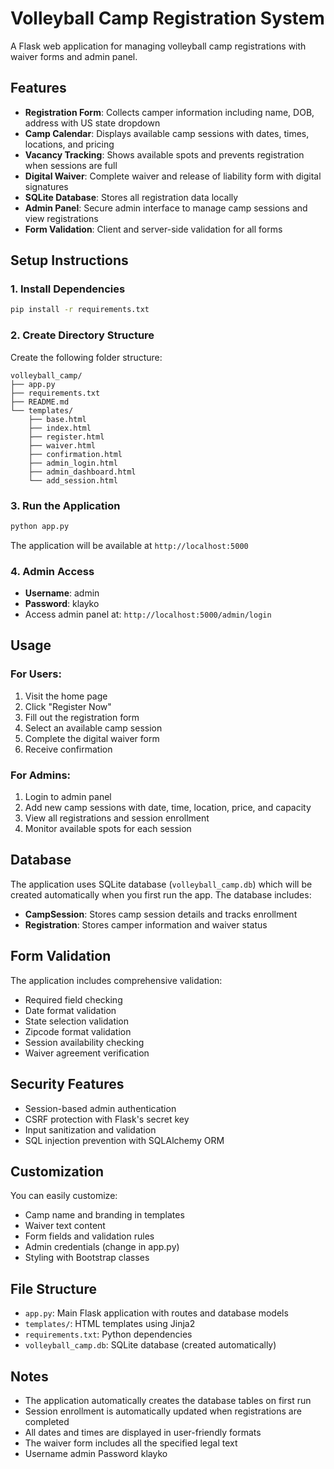 # Volleyball Camp Registration System

A Flask web application for managing volleyball camp registrations with waiver forms and admin panel.

## Features

- **Registration Form**: Collects camper information including name, DOB, address with US state dropdown
- **Camp Calendar**: Displays available camp sessions with dates, times, locations, and pricing
- **Vacancy Tracking**: Shows available spots and prevents registration when sessions are full
- **Digital Waiver**: Complete waiver and release of liability form with digital signatures
- **SQLite Database**: Stores all registration data locally
- **Admin Panel**: Secure admin interface to manage camp sessions and view registrations
- **Form Validation**: Client and server-side validation for all forms

## Setup Instructions

### 1. Install Dependencies

```bash
pip install -r requirements.txt
```

### 2. Create Directory Structure

Create the following folder structure:

```
volleyball_camp/
├── app.py
├── requirements.txt
├── README.md
└── templates/
    ├── base.html
    ├── index.html
    ├── register.html
    ├── waiver.html
    ├── confirmation.html
    ├── admin_login.html
    ├── admin_dashboard.html
    └── add_session.html
```

### 3. Run the Application

```bash
python app.py
```

The application will be available at `http://localhost:5000`

### 4. Admin Access

- **Username**: admin
- **Password**: klayko
- Access admin panel at: `http://localhost:5000/admin/login`

## Usage

### For Users:
1. Visit the home page
2. Click "Register Now"
3. Fill out the registration form
4. Select an available camp session
5. Complete the digital waiver form
6. Receive confirmation

### For Admins:
1. Login to admin panel
2. Add new camp sessions with date, time, location, price, and capacity
3. View all registrations and session enrollment
4. Monitor available spots for each session

## Database

The application uses SQLite database (`volleyball_camp.db`) which will be created automatically when you first run the app. The database includes:

- **CampSession**: Stores camp session details and tracks enrollment
- **Registration**: Stores camper information and waiver status

## Form Validation

The application includes comprehensive validation:
- Required field checking
- Date format validation
- State selection validation
- Zipcode format validation
- Session availability checking
- Waiver agreement verification

## Security Features

- Session-based admin authentication
- CSRF protection with Flask's secret key
- Input sanitization and validation
- SQL injection prevention with SQLAlchemy ORM

## Customization

You can easily customize:
- Camp name and branding in templates
- Waiver text content
- Form fields and validation rules
- Admin credentials (change in app.py)
- Styling with Bootstrap classes

## File Structure

- `app.py`: Main Flask application with routes and database models
- `templates/`: HTML templates using Jinja2
- `requirements.txt`: Python dependencies
- `volleyball_camp.db`: SQLite database (created automatically)

## Notes

- The application automatically creates the database tables on first run
- Session enrollment is automatically updated when registrations are completed
- All dates and times are displayed in user-friendly formats
- The waiver form includes all the specified legal text
- Username admin Password klayko
